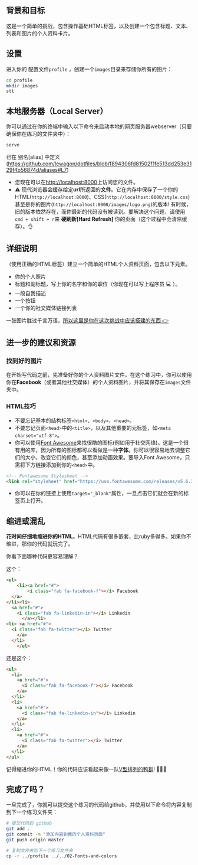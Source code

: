 ## 背景和目标

这是一个简单的挑战，包含操作基础HTML标签，以及创建一个包含标题、文本、列表和图片的个人资料卡片。

## 设置

进入你的 配置文件`profile` ，创建一个`images`目录来存储你所有的图片：

```bash
cd profile
mkdir images
stt
```

## 本地服务器（Local Server）

你可以通过在你的终端中输入以下命令来启动本地的网页服务器webserver（只要确保你在练习的文件夹中）：

```bash
serve
```

已在 别名[alias] 中定义(https://github.com/lewagon/dotfiles/blob/f894306fd81502f1fe513dd253e3129f4b56874d/aliases#L7)

- 您现在可以在[http://localhost:8000](http://localhost:8000)上访问您的文件。
- ⚠️ 现代浏览器会缓存给定**url**所返回的**文件**。它在内存中保存了一个你的HTML(`http://localhost:8000`)、CSS(`http://localhost:8000/style.css`)甚至是你的图片(`http://localhost:8000/images/logo.png`)的版本! 有时候，旧的版本依然存在，而你最新的代码没有被读到。要解决这个问题，请使用`cmd + shift + r`来 **硬刷新[Hard Refresh]** 你的页面（这个过程中会清除缓存）。👌

## 详细说明

（使用正确的HTML标签）建立一个简单的HTML个人资料页面，包含以下元素。

- 你的个人照片
- 标题和副标题，写上你的名字和你的职位（你现在可以写上程序员 💻 ）。
- 一段自我描述
- 一个按钮
- 一个你的社交媒体链接列表

一张图片胜过千言万语，[所以这里是你在这次挑战中应该搭建的东西 👉 ](https://lewagon.github.io/html-css-challenges/01-profile-content-new/)

## 进一步的建议和资源

### 找到**好的**图片

在开始写代码之前，先准备好你的个人资料图片文件。在这个练习中，你可以使用你在**Facebook**（或者其他社交媒体）的个人资料图片，并将其保存在`images`文件夹中。

### HTML技巧

- 不要忘记基本的结构标签`<html>`、`<body>`、`<head>`。
- 不要忘记页面`<head>`中的`<title>`，以及其他重要的元标签，如`<meta charset="utf-8">`。
- 你可以使用[Font Awesome](https://fontawesome.com/icons)来找很酷的图标(例如用于社交网络)。这是一个很有用的库，因为所有的图标都可以看做是一种**字体**。你可以很容易地去调整它们的大小，改变它们的颜色，甚至添加动画效果。要导入Font Awesome，只需将下方链接添加到你的`<head>`中。

```html
<!-- Fontawesome Stylesheet -->
<link rel="styleheet" href="https://use.fontawesome.com/releases/v5.6.3/css/all.css">。
```

- 你可以在你的链接上使用`target="_blank"`属性，一旦点击它们就会在新的标签页上打开。

## 缩进或混乱

**花时间仔细地缩进你的HTML**。HTML代码有很多嵌套，比ruby多得多。如果你不缩进，那你的代码就玩完了。

你看下面哪种代码更容易理解？

这个：

```html
<ul>
    <li><a href="#">
        <i class="fab fa-facebook-f"></i> Facebook
  </a>
</li><li>
  <a href="#">
    <i class="fab fa-linkedin-in"></i> Linkedin
      </a></li>
<li> <a href="#">
  <i class="fab fa-twitter"></i> Twitter
    </a>
  </li>
    </ul>
```

还是这个：

```html
<ul>
  <li>
    <a href="#">
      <i class="fab fa-facebook-f"></i> Facebook
    </a>
  </li>
  <li>
    <a href="#">
      <i class="fab fa-linkedin-in"></i> Linkedin
    </a>
  </li>
  <li>
    <a href="#">
      <i class="fab fa-twitter"></i> Twitter
    </a>
  </li>
</ul>
```

记得缩进你的HTML！你的代码应该看起来像一队[V型排列的鸭群](https://upload.wikimedia.org/wikipedia/commons/0/0b/Eurasian_Cranes_migrating_to_Meyghan_Salt_Lake.jpg)! 🦆🦆🦆

## 完成了吗？

一旦完成了，你就可以提交这个练习的代码给github，并使用以下命令将内容复制到下一个练习文件夹：

```bash
# 提交代码到 github
git add .
git commit -m "添加内容到我的个人资料页面"
git push origin master

# 复制文件夹到下一个练习文件夹
cp -r ../profile ../../02-Fonts-and-colors
```



